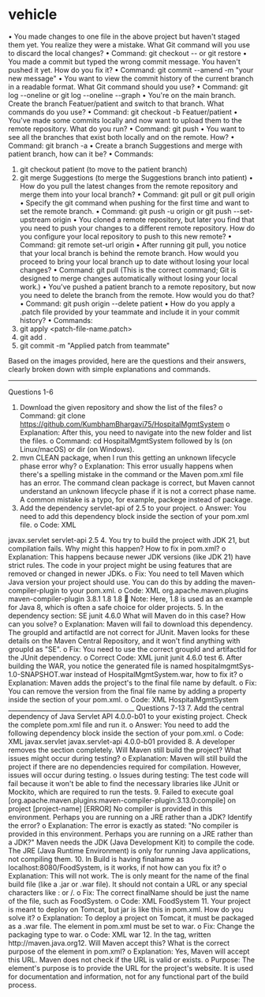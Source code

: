 # vehicle
•  You made changes to one file in the above project but haven't staged them yet. You realize they were a mistake. What Git command will you use to discard the local changes?
•	Command: git checkout -- <file-name> or git restore <file-name>
•  You made a commit but typed the wrong commit message. You haven't pushed it yet. How do you fix it?
•	Command: git commit --amend -m "your new message"
•  You want to view the commit history of the current branch in a readable format. What Git command should you use?
•	Command: git log --oneline or git log --oneline --graph
•  You're on the main branch. Create the branch Featuer/patient and switch to that branch. What commands do you use?
•	Command: git checkout -b Featuer/patient
•  You've made some commits locally and now want to upload them to the remote repository. What do you run?
•	Command: git push
•  You want to see all the branches that exist both locally and on the remote. How?
•	Command: git branch -a
•  Create a branch Suggestions and merge with patient branch, how can it be?
•	Commands:
1.	git checkout patient (to move to the patient branch)
2.	git merge Suggestions (to merge the Suggestions branch into patient)
•  How do you pull the latest changes from the remote repository and merge them into your local branch?
•	Command: git pull or git pull origin <branch-name>
•  Specify the git command when pushing for the first time and want to set the remote branch.
•	Command: git push -u origin <branch-name> or git push --set-upstream origin <branch-name>
•  You cloned a remote repository, but later you find that you need to push your changes to a different remote repository. How do you configure your local repository to push to this new remote?
•	Command: git remote set-url origin <new-remote-url>
•  After running git pull, you notice that your local branch is behind the remote branch. How would you proceed to bring your local branch up to date without losing your local changes?
•	Command: git pull (This is the correct command; Git is designed to merge changes automatically without losing your local work.)
•  You've pushed a patient branch to a remote repository, but now you need to delete the branch from the remote. How would you do that?
•	Command: git push origin --delete patient
•  How do you apply a .patch file provided by your teammate and include it in your commit history?
•	Commands:
1.	git apply <patch-file-name.patch>
2.	git add .
3.	git commit -m "Applied patch from teammate"











Based on the images provided, here are the questions and their answers, clearly broken down with simple explanations and commands.
________________________________________
Questions 1-6
1.	Download the given repository and show the list of the files?
o	Command: git clone https://github.com/KumbhamBhargavi75/HospitalMgmtSystem
o	Explanation: After this, you need to navigate into the new folder and list the files.
o	Command: cd HospitalMgmtSystem followed by ls (on Linux/macOS) or dir (on Windows).
2.	mvn CLEAN package, when I run this getting an unknown lifecycle phase error why?
o	Explanation: This error usually happens when there's a spelling mistake in the command or the Maven pom.xml file has an error. The command clean package is correct, but Maven cannot understand an unknown lifecycle phase if it is not a correct phase name. A common mistake is a typo, for example, packege instead of package.
3.	Add the dependency servlet-api of 2.5 to your project.
o	Answer: You need to add this dependency block inside the <dependencies> section of your pom.xml file.
o	Code:
XML
<dependency>
    <groupId>javax.servlet</groupId>
    <artifactId>servlet-api</artifactId>
    <version>2.5</version>
</dependency>
4.	You try to build the project with JDK 21, but compilation fails. Why might this happen? How to fix in pom.xml?
o	Explanation: This happens because newer JDK versions (like JDK 21) have strict rules. The code in your project might be using features that are removed or changed in newer JDKs.
o	Fix: You need to tell Maven which Java version your project should use. You can do this by adding the maven-compiler-plugin to your pom.xml.
o	Code:
XML
<build>
    <plugins>
        <plugin>
            <groupId>org.apache.maven.plugins</groupId>
            <artifactId>maven-compiler-plugin</artifactId>
            <version>3.8.1</version>
            <configuration>
                <source>1.8</source>
                <target>1.8</target>
            </configuration>
        </plugin>
    </plugins>
</build>
	Note: Here, 1.8 is used as an example for Java 8, which is often a safe choice for older projects.
5.	In the dependency section: <dependency> <groupId>SE</groupId> <artifactId>junit</artifactId> <version>4.6.0</version> </dependency> What will Maven do in this case? How can you solve?
o	Explanation: Maven will fail to download this dependency. The groupId and artifactId are not correct for JUnit. Maven looks for these details on the Maven Central Repository, and it won't find anything with groupId as "SE".
o	Fix: You need to use the correct groupId and artifactId for the JUnit dependency.
o	Correct Code:
XML
<dependency>
    <groupId>junit</groupId>
    <artifactId>junit</artifactId>
    <version>4.6.0</version>
    <scope>test</scope>
</dependency>
6.	After building the WAR, you notice the generated file is named hospitalmgmtSys-1.0-SNAPSHOT.war instead of HospitalMgmtSystem.war, how to fix it?
o	Explanation: Maven adds the project's <version> to the final file name by default.
o	Fix: You can remove the version from the final file name by adding a <finalName> property inside the <build> section of your pom.xml.
o	Code:
XML
<build>
    <finalName>HospitalMgmtSystem</finalName>
</build>
________________________________________
Questions 7-13
7.	Add the central dependency of Java Servlet API 4.0.0-b01 to your existing project. Check the complete pom.xml file and run it.
o	Answer: You need to add the following dependency block inside the <dependencies> section of your pom.xml.
o	Code:
XML
<dependency>
    <groupId>javax.servlet</groupId>
    <artifactId>javax.servlet-api</artifactId>
    <version>4.0.0-b01</version>
    <scope>provided</scope>
</dependency>
8.	A developer removes the <dependencies> section completely. Will Maven still build the project? What issues might occur during testing?
o	Explanation: Maven will still build the project if there are no dependencies required for compilation. However, issues will occur during testing.
o	Issues during testing: The test code will fail because it won't be able to find the necessary libraries like JUnit or Mockito, which are required to run the tests.
9.	Failed to execute goal [org.apache.maven.plugins:maven-compiler-plugin:3.13.0:compile] on project [project-name] [ERROR] No compiler is provided in this environment. Perhaps you are running on a JRE rather than a JDK? Identify the error?
o	Explanation: The error is exactly as stated: "No compiler is provided in this environment. Perhaps you are running on a JRE rather than a JDK?" Maven needs the JDK (Java Development Kit) to compile the code. The JRE (Java Runtime Environment) is only for running Java applications, not compiling them.
10.	In Build is having finalname as <finalName>localhost:8080/FoodSystem</finalName>, is it works, if not how can you fix it?
o	Explanation: This will not work. The <finalName> is only meant for the name of the final build file (like a .jar or .war file). It should not contain a URL or any special characters like : or /.
o	Fix: The correct finalName should be just the name of the file, such as FoodSystem.
o	Code:
XML
<build>
    <finalName>FoodSystem</finalName>
</build>
11.	Your project is meant to deploy on Tomcat, but <packaging>jar</packaging> is like this in pom.xml. How do you solve it?
o	Explanation: To deploy a project on Tomcat, it must be packaged as a .war file. The <packaging> element in pom.xml must be set to war.
o	Fix: Change the packaging type to war.
o	Code:
XML
<packaging>war</packaging>
12.	In the <url> tag, written <url>http://maven.java.org12</url>. Will Maven accept this? What is the correct purpose of the <url> element in pom.xml?
o	Explanation: Yes, Maven will accept this URL. Maven does not check if the URL is valid or exists.
o	Purpose: The <url> element's purpose is to provide the URL for the project's website. It is used for documentation and information, not for any functional part of the build process.
